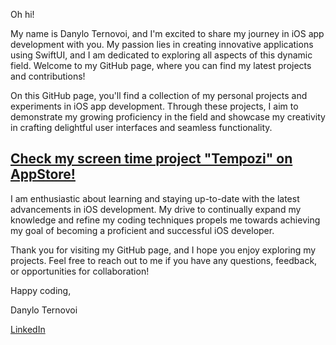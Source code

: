 Oh hi!

My name is Danylo Ternovoi, and I'm excited to share my journey in iOS app development with you. My passion lies in creating innovative applications using SwiftUI, and I am dedicated to exploring all aspects of this dynamic field. Welcome to my GitHub page, where you can find my latest projects and contributions!

On this GitHub page, you'll find a collection of my personal projects and experiments in iOS app development. Through these projects, I aim to demonstrate my growing proficiency in the field and showcase my creativity in crafting delightful user interfaces and seamless functionality.

[Check my screen time project "Tempozi" on AppStore!](https://apps.apple.com/app/id6479197847)
------------------------------------------------------------------------------------------------

I am enthusiastic about learning and staying up-to-date with the latest advancements in iOS development. My drive to continually expand my knowledge and refine my coding techniques propels me towards achieving my goal of becoming a proficient and successful iOS developer.

Thank you for visiting my GitHub page, and I hope you enjoy exploring my projects. Feel free to reach out to me if you have any questions, feedback, or opportunities for collaboration!

Happy coding,

Danylo Ternovoi

[LinkedIn](https://www.linkedin.com/in/danylo-ternovoi-74079b239/)
